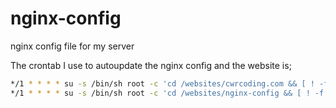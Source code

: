 # nginx-config
nginx config file for my server

The crontab I use to autoupdate the nginx config and the website is;

```bash
*/1 * * * * su -s /bin/sh root -c 'cd /websites/cwrcoding.com && [ ! -f pause ] && /usr/bin/git fetch --all && /usr/bin/git reset --hard origin/master && chown -R nginx:nginx /websites'
*/1 * * * * su -s /bin/sh root -c 'cd /websites/nginx-config && [ ! -f pause ] && /usr/bin/git fetch --all && /usr/bin/git reset --hard origin/master && chown -R nginx:nginx /websites && /usr/sbin/nginx -s reload'
```
